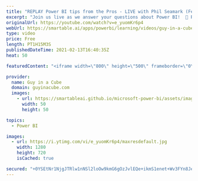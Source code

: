 ```yaml
---
title: "REPLAY Power BI tips from the Pros - LIVE with Phil Seamark (Feb 13, 2021)"
excerpt: "Join us live as we answer your questions about Power BI!  📢 RULES FOR Q&A: 📢  👉 Put a \"Q:\" in front of your comment to help us identify questions! 👉 Super chats take priority 👉 Do NOT re-post your questions! We'll get to as many questions as we can. 👉 If you SPAM your question, you will be put"
originalUrl: https://youtube.com/watch?v=e_yuomKr6p4
webUrl: https://smartable.ai/apps/powerbi/learning/videos/guy-in-a-cube-replay-power-bi-tips-from-the-pros-live-with-phil-seamark-feb-13-2021/
type: video
price: Free
length: PT1H15M3S
publishedDateTime: 2021-02-13T16:40:35Z
heat: 50

featuredContent: "<iframe width=\"800\" height=\"500\" frameborder=\"0\" src=\"https://www.youtube.com/embed/e_yuomKr6p4\" allow=\"accelerometer; autoplay; encrypted-media; gyroscope; picture-in-picture\" allowfullscreen></iframe>"

provider:
  name: Guy in a Cube
  domain: guyinacube.com
  images:
    - url: https://smartableai.github.io/microsoft-power-bi/assets/images/organizations/guyinacube.com-50x50.jpg
      width: 50
      height: 50

topics:
  - Power BI

images:
  - url: https://i.ytimg.com/vi/e_yuomKr6p4/maxresdefault.jpg
    width: 1280
    height: 720
    isCached: true

secured: "+0YSEtNr1NjgJTRlw1nNSl2loOw9kmG6gOzJvlEQe+ikmS1enet+Wv3FYn8Je6ENQvPYTTCNmZ2ZW9HAgpViNVuAKLaF9qEQGTtOs2QtkePPpxXXDPM0re56Zg9H1NYNtHZoq9KUWXFXb0rBohp1orjkAlJI/aAHWJDSFjvHP3lggaVxvX3pI0sBqRwa7l2jtBNT0i9qNB4g89tTUEttNULdzSGUH6PKuOJbvWicuLO+jUMugqIoD1+HJhZoDRnvICbanCqnHyQ30bEpz0OjF5cPD6khWxrCbeSYwTKVZuXvbd+F8OKZvEaDa4KSICUDiwckODk7+omTBnW8YUuicQsM+8DXZd6thzoZeQzc49DpnZdSZvqkfE9mfHbPneuvXjX0y7i38aB0adzhI7wdExa3dCz/TlVK9ex1FZtyAhQ=;2mRqG94oBa23Z33s6EcgDw=="
---
```


